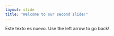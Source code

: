 ```yaml
---
layout: slide
title: "Welcome to our second slide!"
---
```

Este texto es nuevo.
Use the left arrow to go back!
